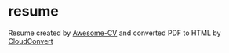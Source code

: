 # resume
Resume created by [Awesome-CV](https://github.com/posquit0/Awesome-CV) and converted PDF to HTML by [CloudConvert](https://cloudconvert.com/)
